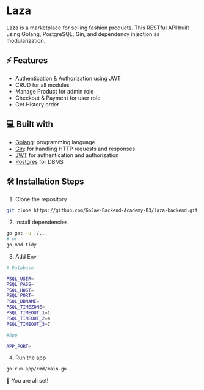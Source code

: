 # Laza

Laza is a marketplace for selling fashion products. This RESTful API built using Golang, PostgreSQL, Gin, and dependency injection as modularization.

## ⚡ Features

- Authentication & Authorization using JWT
- CRUD for all modules
- Manage Product for admin role
- Checkout & Payment for user role
- Get History order

## 💻 Built with

- [Golang](https://go.dev/): programming language
- [Gin](https://gin-gonic.com/): for handling HTTP requests and responses
- [JWT](https://github.com/golang-jwt/jwt) for authentication and authorization
- [Postgres](https://github.com/postgres/postgres) for DBMS

## 🛠️ Installation Steps

1. Clone the repository

```bash
git clone https://github.com/GoJav-Backend-Academy-B3/laza-backend.git
```

2. Install dependencies

```bash
go get -u ./...
# or
go mod tidy
```

3. Add Env

```sh
# Database

PSQL_USER= 
PSQL_PASS=
PSQL_HOST=
PSQL_PORT=
PSQL_DBNAME=
PSQL_TIMEZONE=
PSQL_TIMEOUT_1=1
PSQL_TIMEOUT_2=4
PSQL_TIMEOUT_3=7

#App

APP_PORT=
```

4. Run the app

```bash
go run app/cmd/main.go
```


🌟 You are all set!

